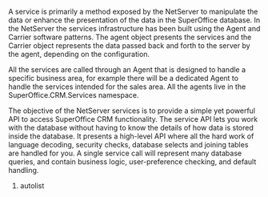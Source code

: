 <properties date="2016-06-24"
SortOrder="1"
/>

A service is primarily a method exposed by the NetServer to manipulate the data or enhance the presentation of the data in the SuperOffice database. In the NetServer the services infrastructure has been built using the Agent and Carrier software patterns. The agent object presents the services and the Carrier object represents the data passed back and forth to the server by the agent, depending on the configuration.

 All the services are called through an Agent that is designed to handle a specific business area, for example there will be a dedicated Agent to handle the services intended for the sales area. All the agents live in the SuperOffice.CRM.Services namespace.

The objective of the NetServer services is to provide a simple yet powerful API to access SuperOffice CRM functionality. The service API lets you work with the database without having to know the details of how data is stored inside the database. It presents a high-level API where all the hard work of language decoding, security checks, database selects and joining tables are handled for you. A single service call will represent many database queries, and contain business logic, user-preference checking, and default handling.

1. autolist
